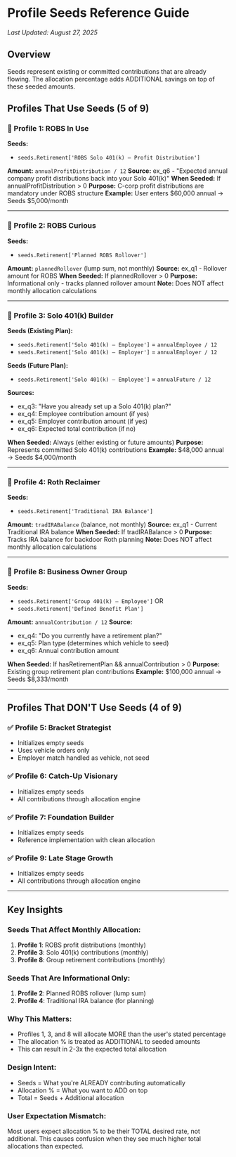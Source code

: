 # Profile Seeds Reference Guide

*Last Updated: August 27, 2025*

## Overview
Seeds represent existing or committed contributions that are already flowing. The allocation percentage adds ADDITIONAL savings on top of these seeded amounts.

## Profiles That Use Seeds (5 of 9)

### 🏢 Profile 1: ROBS In Use
**Seeds:**
- `seeds.Retirement['ROBS Solo 401(k) – Profit Distribution']`

**Amount:** `annualProfitDistribution / 12`
**Source:** ex_q6 - "Expected annual company profit distributions back into your Solo 401(k)"
**When Seeded:** If annualProfitDistribution > 0
**Purpose:** C-corp profit distributions are mandatory under ROBS structure
**Example:** User enters $60,000 annual → Seeds $5,000/month

---

### 🤔 Profile 2: ROBS Curious
**Seeds:**
- `seeds.Retirement['Planned ROBS Rollover']`

**Amount:** `plannedRollover` (lump sum, not monthly)
**Source:** ex_q1 - Rollover amount for ROBS
**When Seeded:** If plannedRollover > 0
**Purpose:** Informational only - tracks planned rollover amount
**Note:** Does NOT affect monthly allocation calculations

---

### 💼 Profile 3: Solo 401(k) Builder
**Seeds (Existing Plan):**
- `seeds.Retirement['Solo 401(k) – Employee']` = `annualEmployee / 12`
- `seeds.Retirement['Solo 401(k) – Employer']` = `annualEmployer / 12`

**Seeds (Future Plan):**
- `seeds.Retirement['Solo 401(k) – Employee']` = `annualFuture / 12`

**Sources:**
- ex_q3: "Have you already set up a Solo 401(k) plan?"
- ex_q4: Employee contribution amount (if yes)
- ex_q5: Employer contribution amount (if yes)
- ex_q6: Expected total contribution (if no)

**When Seeded:** Always (either existing or future amounts)
**Purpose:** Represents committed Solo 401(k) contributions
**Example:** $48,000 annual → Seeds $4,000/month

---

### 🎯 Profile 4: Roth Reclaimer
**Seeds:**
- `seeds.Retirement['Traditional IRA Balance']`

**Amount:** `tradIRABalance` (balance, not monthly)
**Source:** ex_q1 - Current Traditional IRA balance
**When Seeded:** If tradIRABalance > 0
**Purpose:** Tracks IRA balance for backdoor Roth planning
**Note:** Does NOT affect monthly allocation calculations

---

### 👥 Profile 8: Business Owner Group
**Seeds:**
- `seeds.Retirement['Group 401(k) – Employee']` OR
- `seeds.Retirement['Defined Benefit Plan']`

**Amount:** `annualContribution / 12`
**Source:** 
- ex_q4: "Do you currently have a retirement plan?"
- ex_q5: Plan type (determines which vehicle to seed)
- ex_q6: Annual contribution amount

**When Seeded:** If hasRetirementPlan && annualContribution > 0
**Purpose:** Existing group retirement plan contributions
**Example:** $100,000 annual → Seeds $8,333/month

---

## Profiles That DON'T Use Seeds (4 of 9)

### ✅ Profile 5: Bracket Strategist
- Initializes empty seeds
- Uses vehicle orders only
- Employer match handled as vehicle, not seed

### ✅ Profile 6: Catch-Up Visionary
- Initializes empty seeds
- All contributions through allocation engine

### ✅ Profile 7: Foundation Builder
- Initializes empty seeds
- Reference implementation with clean allocation

### ✅ Profile 9: Late Stage Growth
- Initializes empty seeds
- All contributions through allocation engine

---

## Key Insights

### Seeds That Affect Monthly Allocation:
1. **Profile 1**: ROBS profit distributions (monthly)
2. **Profile 3**: Solo 401(k) contributions (monthly)
3. **Profile 8**: Group retirement contributions (monthly)

### Seeds That Are Informational Only:
1. **Profile 2**: Planned ROBS rollover (lump sum)
2. **Profile 4**: Traditional IRA balance (for planning)

### Why This Matters:
- Profiles 1, 3, and 8 will allocate MORE than the user's stated percentage
- The allocation % is treated as ADDITIONAL to seeded amounts
- This can result in 2-3x the expected total allocation

### Design Intent:
- Seeds = What you're ALREADY contributing automatically
- Allocation % = What you want to ADD on top
- Total = Seeds + Additional allocation

### User Expectation Mismatch:
Most users expect allocation % to be their TOTAL desired rate, not additional. This causes confusion when they see much higher total allocations than expected.